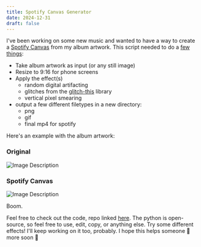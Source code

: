 ```yaml
---
title: Spotify Canvas Generator
date: 2024-12-31
draft: false
---
```


I've been working on some new music and wanted to have a way to create a [Spotify Canvas](https://artists.spotify.com/canvas) from my album artwork. This script needed to do a [few things](https://support.spotify.com/us/artists/article/canvas-guidelines/):

- Take album artwork as input (or any still image)
- Resize to 9:16 for phone screens
- Apply the effect(s)
	- random digital artifacting
	- glitches from the [glitch-this](https://pypi.org/project/glitch-this/) library
	- vertical pixel smearing
- output a few different filetypes in a new directory: 
	- png 
	- gif 
	- final mp4 for spotify

Here's an example with the album artwork:

### Original

![Image Description](/images/my-mind-cover1.jpg)

### Spotify Canvas

![Image Description](/images/my-mind_canvas1.gif)

Boom.

Feel free to check out the code, repo linked [here](https://github.com/danialrami/canvas-generator_spotify). The python is open-source, so feel free to use, edit, copy, or anything else. Try some different effects! I'll keep working on it too, probably. I hope this helps someone 🤝 more soon 👏